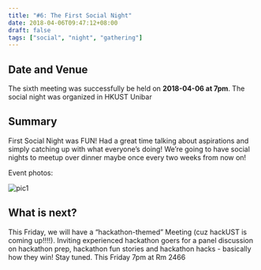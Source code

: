 ```yaml
---
title: "#6: The First Social Night"
date: 2018-04-06T09:47:12+08:00
draft: false
tags: ["social", "night", "gathering"]
---
```


## Date and Venue

The sixth meeting was successfully be held on **2018-04-06 at 7pm**.
The social night was organized in HKUST Unibar

## Summary

First Social Night was FUN! Had a great time talking about aspirations and simply catching up with what everyone’s doing! We’re going to have social nights to meetup over dinner maybe once every two weeks from now on!

Event photos:

![pic1](p1.jpg)

## What is next?

This Friday, we will have a “hackathon-themed” Meeting (cuz hackUST is coming up!!!!). Inviting experienced hackathon goers for a panel discussion on hackathon prep, hackathon fun stories and hackathon hacks - basically how they win! Stay tuned. This Friday 7pm at Rm 2466
